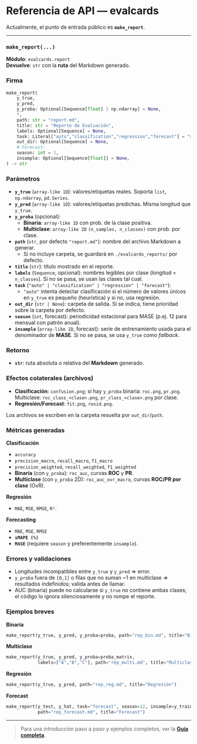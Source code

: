 # Referencia de API — evalcards

Actualmente, el punto de entrada público es **`make_report`**.

---

### `make_report(...)`

**Módulo**: `evalcards.report`  
**Devuelve**: `str` con la **ruta** del Markdown generado.

### Firma
```python
make_report(
    y_true,
    y_pred,
    y_proba: Optional[Sequence[float] | np.ndarray] = None,
    *,
    path: str = "report.md",
    title: str = "Reporte de Evaluación",
    labels: Optional[Sequence] = None,
    task: Literal["auto","classification","regression","forecast"] = "auto",
    out_dir: Optional[Sequence] = None,
    # Forecast:
    season: int = 1,
    insample: Optional[Sequence[float]] = None,
) -> str
```

### Parámetros
- **`y_true`** (`array-like 1D`): valores/etiquetas reales. Soporta `list`, `np.ndarray`, `pd.Series`.
- **`y_pred`** (`array-like 1D`): valores/etiquetas predichas. Misma longitud que `y_true`.
- **`y_proba`** (opcional):  
  - **Binaria**: `array-like 1D` con prob. de la clase positiva.  
  - **Multiclase**: `array-like 2D` `(n_samples, n_classes)` con prob. por clase.
- **`path`** (`str`, por defecto `"report.md"`): nombre del archivo Markdown a generar.  
  - Si no incluye carpeta, se guardará en `./evalcards_reports/` por defecto.
- **`title`** (`str`): título mostrado en el reporte.
- **`labels`** (`Sequence`, opcional): nombres legibles por clase (longitud = `n_classes`). Si no se pasa, se usan las clases tal cual.
- **`task`** (`"auto" | "classification" | "regression" | "forecast"`):  
  - `"auto"` intenta detectar clasificación si el número de valores únicos en `y_true` es pequeño (heurística) y si no, usa regresión.
- **`out_dir`** (`str | None`): carpeta de salida. Si se indica, tiene prioridad sobre la carpeta por defecto.
- **`season`** (`int`, forecast): periodicidad estacional para MASE (p.ej. 12 para mensual con patrón anual).
- **`insample`** (`array-like 1D`, forecast): serie de entrenamiento usada para el denominador de **MASE**. Si no se pasa, se usa `y_true` como *fallback*.

### Retorno
- **`str`**: ruta absoluta o relativa del **Markdown** generado.

### Efectos colaterales (archivos)
- **Clasificación**: `confusion.png`; si hay `y_proba` binaria: `roc.png`, `pr.png`.  
  Multiclase: `roc_class_<clase>.png`, `pr_class_<clase>.png` por clase.
- **Regresión/Forecast**: `fit.png`, `resid.png`.

Los archivos se escriben en la carpeta resuelta por `out_dir`/`path`.

### Métricas generadas

**Clasificación**
- `accuracy`
- `precision_macro`, `recall_macro`, `f1_macro`
- `precision_weighted`, `recall_weighted`, `f1_weighted`
- **Binaria** (con `y_proba`): `roc_auc`, curvas **ROC** y **PR**.
- **Multiclase** (con `y_proba` 2D): `roc_auc_ovr_macro`, curvas **ROC/PR por clase** (OvR).

**Regresión**
- `MAE`, `MSE`, `RMSE`, `R²`.

**Forecasting**
- `MAE`, `MSE`, `RMSE`
- **`sMAPE (%)`**
- **`MASE`** (requiere `season` y preferentemente `insample`).

### Errores y validaciones
- Longitudes incompatibles entre `y_true` y `y_pred` ⇒ error.
- `y_proba` fuera de `[0,1]` o filas que no suman ~1 en multiclase ⇒ resultados indefinidos; valida antes de llamar.
- AUC (binaria) puede no calcularse si `y_true` no contiene ambas clases; el código lo ignora silenciosamente y no rompe el reporte.

### Ejemplos breves
**Binaria**
```python
make_report(y_true, y_pred, y_proba=proba, path="rep_bin.md", title="Binaria")
```

**Multiclase**
```python
make_report(y_true, y_pred, y_proba=proba_matrix,
            labels=["A","B","C"], path="rep_multi.md", title="Multiclase OvR")
```

**Regresión**
```python
make_report(y_true, y_pred, path="rep_reg.md", title="Regresión")
```

**Forecast**
```python
make_report(y_test, y_hat, task="forecast", season=12, insample=y_train,
            path="rep_forecast.md", title="Forecast")
```

---

> Para una introducción paso a paso y ejemplos completos, ver la **[Guía completa](index.md)**.
